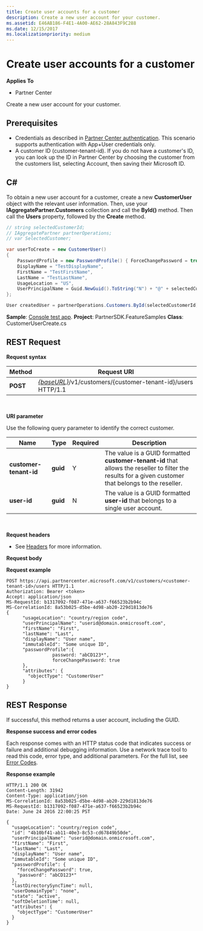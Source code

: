 ```yaml
---
title: Create user accounts for a customer
description: Create a new user account for your customer.
ms.assetid: E46AB186-F4E1-4A00-AE62-28A843F9C288
ms.date: 12/15/2017
ms.localizationpriority: medium
---
```


# Create user accounts for a customer


**Applies To**

-   Partner Center

Create a new user account for your customer.

## <span id="Prerequisites"></span><span id="prerequisites"></span><span id="PREREQUISITES"></span>Prerequisites


-   Credentials as described in [Partner Center authentication](partner-center-authentication.md). This scenario supports authentication with App+User credentials only.
-   A customer ID (customer-tenant-id). If you do not have a customer's ID, you can look up the ID in Partner Center by choosing the customer from the customers list, selecting Account, then saving their Microsoft ID.

## <span id="C_"></span><span id="c_"></span>C#


To obtain a new user account for a customer, create a new **CustomerUser** object with the relevant user information. Then, use your **IAggregatePartner.Customers** collection and call the **ById()** method. Then call the **Users** property, followed by the **Create** method.

``` csharp
// string selectedCustomerId;
// IAggregatePartner partnerOperations;
// var SelectedCustomer;

var userToCreate = new CustomerUser()
{
    PasswordProfile = new PasswordProfile() { ForceChangePassword = true, Password = "Password!1" },
    DisplayName = "TestDisplayName",
    FirstName = "TestFirstName",
    LastName = "TestLastName",
    UsageLocation = "US",
    UserPrincipalName = Guid.NewGuid().ToString("N") + "@" + selectedCustomer.CompanyProfile.Domain.ToString()
};

User createdUser = partnerOperations.Customers.ById(selectedCustomerId).Users.Create(userToCreate);
```

**Sample**: [Console test app](console-test-app.md). **Project**: PartnerSDK.FeatureSamples **Class**: CustomerUserCreate.cs

## <span id="REST_Request"></span><span id="rest_request"></span><span id="REST_REQUEST"></span>REST Request


**Request syntax**

| Method   | Request URI                                                                                  |
|----------|----------------------------------------------------------------------------------------------|
| **POST** | [*{baseURL}*](partner-center-rest-urls.md)/v1/customers/{customer-tenant-id}/users HTTP/1.1 |

 

**URI parameter**

Use the following query parameter to identify the correct customer.

| Name                   | Type     | Required | Description                                                                                                                                            |
|------------------------|----------|----------|--------------------------------------------------------------------------------------------------------------------------------------------------------|
| **customer-tenant-id** | **guid** | Y        | The value is a GUID formatted **customer-tenant-id** that allows the reseller to filter the results for a given customer that belongs to the reseller. |
| **user-id**            | **guid** | N        | The value is a GUID formatted **user-id** that belongs to a single user account.                                                                       |

 

**Request headers**

-   See [Headers](headers.md) for more information.

**Request body**

**Request example**

```http
POST https://api.partnercenter.microsoft.com/v1/customers/<customer-tenant-id>/users HTTP/1.1
Authorization: Bearer <token>
Accept: application/json
MS-RequestId: b1317092-f087-471e-a637-f66523b2b94c
MS-CorrelationId: 8a53b025-d5be-4d98-ab20-229d1813de76
{
      "usageLocation": "country/region code",
      "userPrincipalName": "userid@domain.onmicrosoft.com",
      "firstName": "First",
      "lastName": "Last",
      "displayName": "User name",  
      "immutableId": "Some unique ID",    
      "passwordProfile":{
                 password: "abCD123*",
                 forceChangePassword: true
      },
      "attributes": {
        "objectType": "CustomerUser"
      }
}
```

## <span id="REST_Response"></span><span id="rest_response"></span><span id="REST_RESPONSE"></span>REST Response


If successful, this method returns a user account, including the GUID.

**Response success and error codes**

Each response comes with an HTTP status code that indicates success or failure and additional debugging information. Use a network trace tool to read this code, error type, and additional parameters. For the full list, see [Error Codes](error-codes.md).

**Response example**

```http
HTTP/1.1 200 OK
Content-Length: 31942
Content-Type: application/json
MS-CorrelationId: 8a53b025-d5be-4d98-ab20-229d1813de76
MS-RequestId: b1317092-f087-471e-a637-f66523b2b94c
Date: June 24 2016 22:00:25 PST

{
  "usageLocation": "country/region code",
  "id": "4b10bf41-ab11-40e3-8c53-cd67849b50de",
  "userPrincipalName": "userid@domain.onmicrosoft.com",
  "firstName": "First",
  "lastName": "Last",
  "displayName": "User name",
  "immutableId": "Some unique ID",    
  "passwordProfile": {
    "forceChangePassword": true,
    "password": "abCD123*"
  },
  "lastDirectorySyncTime": null,
  "userDomainType": "none",
  "state": "active",
  "softDeletionTime": null,
  "attributes": {
    "objectType": "CustomerUser"
  }
}
```

 

 




